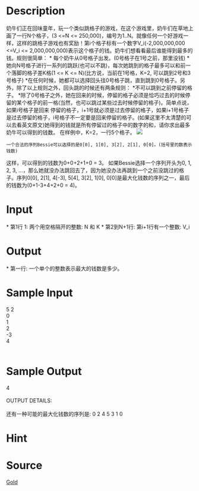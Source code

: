 
# Description

<div class="content">奶牛们正在回味童年，玩一个类似跳格子的游戏，在这个游戏里，奶牛们在草地上画了一行N个格子，(3 &lt;=N &lt;= 250,000)，编号为1..N。就像任何一个好游戏一样，这样的跳格子游戏也有奖励！第i个格子标有一个数字V_i(-2,000,000,000 &lt;=V_i &lt;= 2,000,000,000)表示这个格子的钱。奶牛们想看看最后谁能得到最多的钱。规则很简单：
    * 每个奶牛从0号格子出发。(0号格子在1号之前，那里没钱)
    * 她向N号格子进行一系列的跳跃(也可以不跳)，每次她跳到的格子最多可以和前一
      个落脚的格子差K格(1 &lt;= K &lt;= N)(比方说，当前在1号格，K=2, 可以跳到2号和3号格子)
   *在任何时候，她都可以选择回头往0号格子跳，直到跳到0号格子。另外，除了以上规则之外，回头跳的时候还有两条规则：
   *不可以跳到之前停留的格子。
   *除了0号格子之外，她在回来的时候，停留的格子必须是恰巧过去的时候停留的某个格子的前一格(当然，也可以跳过某些过去时候停留的格子)。简单点说，如果i号格子是回来
停留的格子，i+1号就必须是过去停留的格子，如果i+1号格子是过去停留的格子，i号格子不一定要是回来停留的格子。(如果这里不太清楚的可以去看英文原文)她得到的钱就是所有停留过的格子中的数字的和，请你求出最多奶牛可以得到的钱数。
    在样例中，K=2，一行5个格子。
   <img border="0" src="/source/bzoj/1915/img/aHR0cHM6Ly9seWRzeS5jb20vSnVkZ2VPbmxpbmUvaW1hZ2VzLzE5MTUuanBn.jpg"/> 



    一个合法的序列Bessie可以选择的是0[0], 1[0], 3[2], 2[1], 0[0]。(括号里的数表示钱数)
这样，可以得到的钱数为0+0+2+1+0 = 3。
    如果Bessie选择一个序列开头为0, 1, 2, 3, ...，那么她就没办法跳回去了，因为她没办法再跳到一个之前没跳过的格子。序列0[0], 2[1], 4[-3], 5[4], 3[2], 1[0], 0[0]是最大化钱数的序列之一，最后的钱数为(0+1-3+4+2+0 = 4)。

</div>

# Input

<div class="content">* 第1行 1: 两个用空格隔开的整数: N 和 K
* 第2到N+1行: 第i+1行有一个整数: V_i
</div>

# Output

<div class="content">* 第一行: 一个单个的整数表示最大的钱数是多少。

</div>

# Sample Input

<div class="content"><span class="sampledata">5 2<br/>
0<br/>
1<br/>
2<br/>
-3<br/>
4<br/>
<br/>
</span></div>

# Sample Output

<div class="content"><span class="sampledata">4<br/>
<br/>
OUTPUT DETAILS:<br/>
<br/>
还有一种可能的最大化钱数的序列是: 0 2 4 5 3 1 0<br/>
</span></div>

# Hint

<div class="content"><p></p></div>

# Source

<div class="content"><p><a href="problemset.php?search=Gold">Gold</a></p></div>

